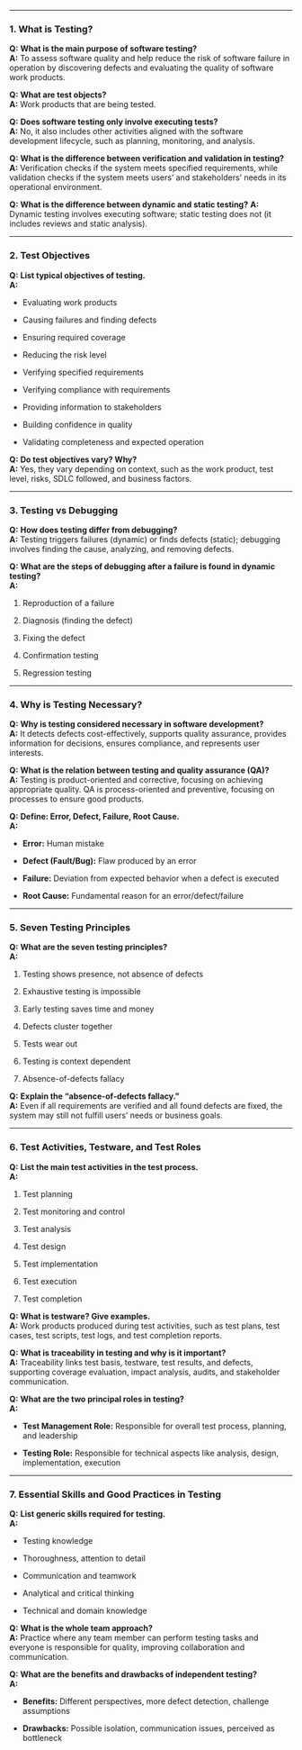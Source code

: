 ----------

### 1. What is Testing?

**Q:** **What is the main purpose of software testing?**  
**A:** To assess software quality and help reduce the risk of software failure in operation by discovering defects and evaluating the quality of software work products.

**Q:** **What are test objects?**  
**A:** Work products that are being tested.

**Q:** **Does software testing only involve executing tests?**  
**A:** No, it also includes other activities aligned with the software development lifecycle, such as planning, monitoring, and analysis.

**Q:** **What is the difference between verification and validation in testing?**  
**A:** Verification checks if the system meets specified requirements, while validation checks if the system meets users’ and stakeholders’ needs in its operational environment.

**Q:** **What is the difference between dynamic and static testing?** 
**A:** Dynamic testing involves executing software; static testing does not (it includes reviews and static analysis).

----------

### 2. Test Objectives

**Q:** **List typical objectives of testing.**  
**A:**

-   Evaluating work products
    
-   Causing failures and finding defects
    
-   Ensuring required coverage
    
-   Reducing the risk level
    
-   Verifying specified requirements
    
-   Verifying compliance with requirements
    
-   Providing information to stakeholders
    
-   Building confidence in quality
    
-   Validating completeness and expected operation
    

**Q:** **Do test objectives vary? Why?**  
**A:** Yes, they vary depending on context, such as the work product, test level, risks, SDLC followed, and business factors.

----------

### 3. Testing vs Debugging

**Q:** **How does testing differ from debugging?**  
**A:** Testing triggers failures (dynamic) or finds defects (static); debugging involves finding the cause, analyzing, and removing defects.

**Q:** **What are the steps of debugging after a failure is found in dynamic testing?**  
**A:**

1.  Reproduction of a failure
    
2.  Diagnosis (finding the defect)
    
3.  Fixing the defect
    
4.  Confirmation testing
    
5.  Regression testing
    

----------

### 4. Why is Testing Necessary?

**Q:** **Why is testing considered necessary in software development?**  
**A:** It detects defects cost-effectively, supports quality assurance, provides information for decisions, ensures compliance, and represents user interests.

**Q:** **What is the relation between testing and quality assurance (QA)?**  
**A:** Testing is product-oriented and corrective, focusing on achieving appropriate quality. QA is process-oriented and preventive, focusing on processes to ensure good products.

**Q:** **Define: Error, Defect, Failure, Root Cause.**  
**A:**

-   **Error:** Human mistake
    
-   **Defect (Fault/Bug):** Flaw produced by an error
    
-   **Failure:** Deviation from expected behavior when a defect is executed
    
-   **Root Cause:** Fundamental reason for an error/defect/failure
    

----------

### 5. Seven Testing Principles

**Q:** **What are the seven testing principles?**  
**A:**

1.  Testing shows presence, not absence of defects
    
2.  Exhaustive testing is impossible
    
3.  Early testing saves time and money
    
4.  Defects cluster together
    
5.  Tests wear out
    
6.  Testing is context dependent
    
7.  Absence-of-defects fallacy
    

**Q:** **Explain the “absence-of-defects fallacy.”**  
**A:** Even if all requirements are verified and all found defects are fixed, the system may still not fulfill users’ needs or business goals.

----------

### 6. Test Activities, Testware, and Test Roles

**Q:** **List the main test activities in the test process.**  
**A:**

1.  Test planning
    
2.  Test monitoring and control
    
3.  Test analysis
    
4.  Test design
    
5.  Test implementation
    
6.  Test execution
    
7.  Test completion
    

**Q:** **What is testware? Give examples.**  
**A:** Work products produced during test activities, such as test plans, test cases, test scripts, test logs, and test completion reports.

**Q:** **What is traceability in testing and why is it important?**  
**A:** Traceability links test basis, testware, test results, and defects, supporting coverage evaluation, impact analysis, audits, and stakeholder communication.

**Q:** **What are the two principal roles in testing?**  
**A:**

-   **Test Management Role:** Responsible for overall test process, planning, and leadership
    
-   **Testing Role:** Responsible for technical aspects like analysis, design, implementation, execution
    

----------

### 7. Essential Skills and Good Practices in Testing

**Q:** **List generic skills required for testing.**  
**A:**

-   Testing knowledge
    
-   Thoroughness, attention to detail
    
-   Communication and teamwork
    
-   Analytical and critical thinking
    
-   Technical and domain knowledge
    

**Q:** **What is the whole team approach?**  
**A:** Practice where any team member can perform testing tasks and everyone is responsible for quality, improving collaboration and communication.

**Q:** **What are the benefits and drawbacks of independent testing?**  
**A:**

-   **Benefits:** Different perspectives, more defect detection, challenge assumptions
    
-   **Drawbacks:** Possible isolation, communication issues, perceived as bottleneck
